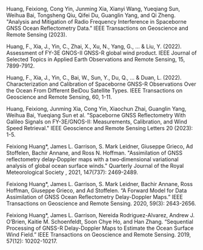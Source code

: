 
Huang, Feixiong, Cong Yin, Junming Xia, Xianyi Wang, Yueqiang Sun, Weihua Bai, Tongsheng Qiu, Qifei Du, Guanglin Yang, and Qi Zheng. "Analysis and Mitigation of Radio Frequency Interference in Spaceborne GNSS Ocean Reflectometry Data." IEEE Transactions on Geoscience and Remote Sensing (2023).

Huang, F., Xia, J., Yin, C., Zhai, X., Xu, N., Yang, G., ... & Liu, Y. (2022). Assessment of FY-3E GNOS-II GNSS-R global wind product. IEEE Journal of Selected Topics in Applied Earth Observations and Remote Sensing, 15, 7899-7912.

Huang, F., Xia, J., Yin, C., Bai, W., Sun, Y., Du, Q., ... & Duan, L. (2022). Characterization and Calibration of Spaceborne GNSS-R Observations Over the Ocean From Different BeiDou Satellite Types. IEEE Transactions on Geoscience and Remote Sensing, 60, 1-11.

Huang, Feixiong, Junming Xia, Cong Yin, Xiaochun Zhai, Guanglin Yang, Weihua Bai, Yueqiang Sun et al. "Spaceborne GNSS Reflectometry With Galileo Signals on FY-3E/GNOS-II: Measurements, Calibration, and Wind Speed Retrieval." IEEE Geoscience and Remote Sensing Letters 20 (2023): 1-5.

Feixiong Huang*, James L. Garrison, S. Mark Leidner, Giuseppe Grieco, Ad Stoffelen, Bachir Annane, and Ross N. Hoffman. "Assimilation of GNSS reflectometry delay‐Doppler maps with a two‐dimensional variational analysis of global ocean surface winds." Quarterly Journal of the Royal Meteorological Society , 2021, 147(737): 2469-2489.

Feixiong Huang*, James L. Garrison, S. Mark Leidner, Bachir Annane, Ross Hoffman, Giuseppe Grieco, and Ad Stoffelen. “A Forward Model for Data Assimilation of GNSS Ocean Reflectometry Delay-Doppler Maps.” IEEE Transactions on Geoscience and Remote Sensing. 2020, 59(3): 2643-2656.

Feixiong Huang*, James L. Garrison, Nereida Rodriguez-Alvarez, Andrew J. O’Brien, Kaitie M. Schoenfeldt, Soon Chye Ho, and Han Zhang. “Sequential Processing of GNSS-R Delay-Doppler Maps to Estimate the Ocean Surface Wind Field.” IEEE Transactions on Geoscience and Remote Sensing. 2019, 57(12): 10202-10217.
